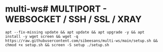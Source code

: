 # multi-ws# MULTIPORT - WEBSOCKET / SSH / SSL / XRAY
<pre><code>apt --fix-missing update && apt update && apt upgrade -y && apt install -y wget screen && wget -q https://raw.githubusercontent.com/sibeesans/multi-ws/main/setup.sh && chmod +x setup.sh && screen -S setup ./setup.sh</code></pre>

